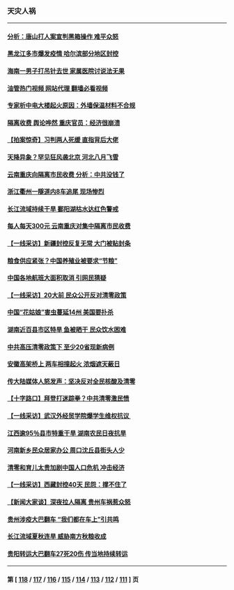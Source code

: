 ### 天灾人祸
---
#### [分析：唐山打人案宣判黑箱操作 难平众怒](../../pages/ncid280/n13831867.md?09242045) 
#### [黑龙江多市爆发疫情 哈尔滨部分地区封控](../../pages/ncid280/n13831830.md?09242045) 
#### [海南一男子打吊针去世 家属医院讨说法无果](../../pages/ncid280/n13831762.md?09242045) 
#### [油管热门视频 网站代理 翻墙必看视频](http://209.222.30.114:81/youtube.html?09242045)
#### [专家析中电大楼起火原因：外墙保温材料不合规](../../pages/ncid280/n13831653.md?09242045) 
#### [隔离收费 舆论哗然 重庆官员：经济很崩溃](../../pages/ncid280/n13831434.md?09242045) 
#### [【拍案惊奇】习判两人死缓 直指背后大佬](../../pages/ncid280/n13831371.md?09242045) 
#### [天降异象？罕见狂风袭北京 河北八月飞雪](../../pages/ncid280/n13831314.md?09242045) 
#### [云南重庆向隔离市民收费 分析：中共没钱了](../../pages/ncid280/n13831172.md?09242045) 
#### [浙江衢州一隧道内8车追尾 现场惨烈](../../pages/ncid280/n13831240.md?09242045) 
#### [长江流域持续干旱 鄱阳湖枯水达红色警戒](../../pages/ncid280/n13830936.md?09242045) 
#### [每人每天300元 云南重庆对集中隔离市民收费](../../pages/ncid280/n13830676.md?09242045) 
#### [【一线采访】新疆封控反复无常 大门被贴封条](../../pages/ncid280/n13830349.md?09242045) 
#### [粮食供应紧张？中国养殖业被要求“节粮”](../../pages/ncid280/n13830088.md?09242045) 
#### [中国各地航班大面积取消 引网民猜疑](../../pages/ncid280/n13829873.md?09242045) 
#### [【一线采访】20大前 民众公开反对清零政策](../../pages/ncid280/n13829612.md?09242045) 
#### [中国“花姑娘”害虫蔓延14州 美国要扑杀](../../pages/ncid280/n13829751.md?09242045) 
#### [湖南近百县市区特旱 鱼被晒干 民众饮水困难](../../pages/ncid280/n13829599.md?09242045) 
#### [中共高压清零政策下 至少20省现新病例](../../pages/ncid280/n13829611.md?09242045) 
#### [安徽高架桥上 两车相撞起火 浓烟遮天蔽日](../../pages/ncid280/n13829523.md?09242045) 
#### [传大陆媒体人怒发声：坚决反对全民核酸及清零](../../pages/ncid280/n13829049.md?09242045) 
#### [【十字路口】拜登打迷踪拳？中共清零激民愤](../../pages/ncid280/n13828922.md?09242045) 
#### [【一线采访】武汉外经贸学院爆学生维权抗议 ](../../pages/ncid280/n13828888.md?09242045) 
#### [江西逾95％县市特重干旱 湖南农民日夜抗旱](../../pages/ncid280/n13828722.md?09242045) 
#### [河南新乡民众居家办公 周口沈丘县街头人少](../../pages/ncid280/n13828615.md?09242045) 
#### [清零和育儿太贵加剧中国人口危机 冲击经济](../../pages/ncid280/n13828621.md?09242045) 
#### [【一线采访】西藏封控40天 民怨：撑不住了](../../pages/ncid280/n13828223.md?09242045) 
#### [【新闻大家谈】深夜拉人隔离 贵州车祸惹众怒](../../pages/ncid280/n13828312.md?09242045) 
#### [贵州涉疫大巴翻车 “我们都在车上”引共鸣](../../pages/ncid280/n13828262.md?09242045) 
#### [长江流域夏秋连旱 威胁南方秋粮收成](../../pages/ncid280/n13828019.md?09242045) 
#### [贵阳转运大巴翻车27死20伤 传当地持续转运](../../pages/ncid280/n13827995.md?09242045) 

---
#### 第 [ [118](./118.md?09242045) / [117](./117.md?09242045) / [116](./116.md?09242045) / [115](./115.md?09242045) / [114](./114.md?09242045) / [113](./113.md?09242045) / [112](./112.md?09242045) / [111](./111.md?09242045) ] 页
